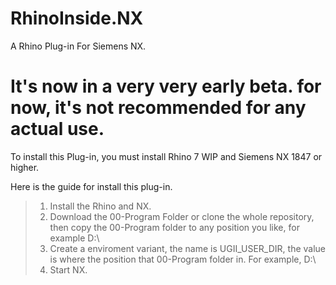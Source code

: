 # RhinoInside.NX
A Rhino Plug-in For Siemens NX.

# It's now in a very very early beta. for now, it's not recommended for any actual use.



To install this Plug-in, you must install Rhino 7 WIP and Siemens NX 1847 or higher.

Here is the guide for install this plug-in.

>1. Install the Rhino and NX.
>2. Download the 00-Program Folder or clone the whole repository, then copy the 00-Program folder to any position you like, for example D:\\
>3. Create a enviroment variant, the name is UGII_USER_DIR, the value is where the position that 00-Program folder in. For example, D:\\
>4. Start NX.